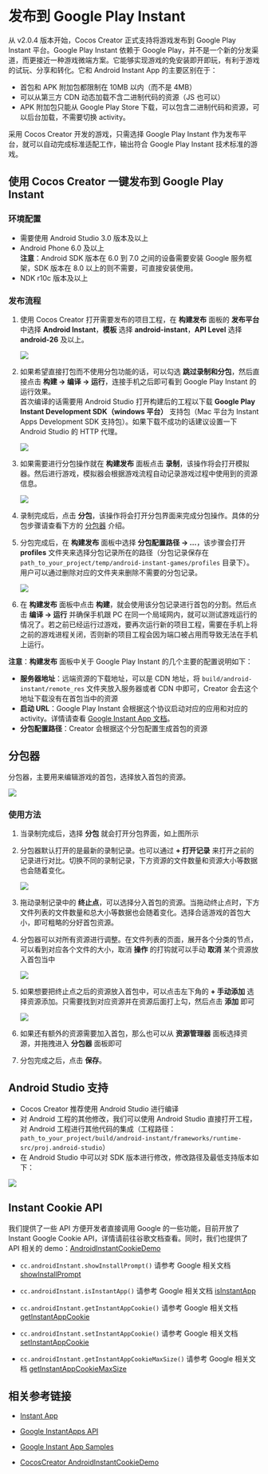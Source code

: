 # 发布到 Google Play Instant

从 v2.0.4 版本开始，Cocos Creator 正式支持将游戏发布到 Google Play Instant 平台。Google Play Instant 依赖于 Google Play，并不是一个新的分发渠道，而更接近一种游戏微端方案。它能够实现游戏的免安装即开即玩，有利于游戏的试玩、分享和转化。它和 Android Instant App 的主要区别在于：

- 首包和 APK 附加包都限制在 10MB 以内（而不是 4MB）
- 可以从第三方 CDN 动态加载不含二进制代码的资源（JS 也可以）
- APK 附加包只能从 Google Play Store 下载，可以包含二进制代码和资源，可以后台加载，不需要切换 activity。

采用 Cocos Creator 开发的游戏，只需选择 Google Play Instant 作为发布平台，就可以自动完成标准适配工作，输出符合 Google Play Instant 技术标准的游戏。

## 使用 Cocos Creator 一键发布到 Google Play Instant

### 环境配置

- 需要使用 Android Studio 3.0 版本及以上
- Android Phone 6.0 及以上<br>
**注意**：Android SDK 版本在 6.0 到 7.0 之间的设备需要安装 Google 服务框架，SDK 版本在 8.0 以上的则不需要，可直接安装使用。
- NDK r10c 版本及以上
  
### 发布流程

1. 使用 Cocos Creator 打开需要发布的项目工程，在 **构建发布** 面板的 **发布平台** 中选择 **Android Instant**，**模板** 选择 **android-instant**，**API Level** 选择 **android-26** 及以上。

    ![](publish-android-instant/builder.png)

2. 如果希望直接打包而不使用分包功能的话，可以勾选 **跳过录制和分包**，然后直接点击 **构建 -> 编译 -> 运行**，连接手机之后即可看到 Google Play Instant 的运行效果。<br>
首次编译的话需要用 Android Studio 打开构建后的工程以下载 **Google Play Instant Development SDK（windows 平台）** 支持包（Mac 平台为 Instant Apps Development SDK 支持包）。如果下载不成功的话建议设置一下 Android Studio 的 HTTP 代理。

    ![](publish-android-instant/studio_setting.png)

3. 如果需要进行分包操作就在 **构建发布** 面板点击 **录制**，该操作将会打开模拟器。然后进行游戏，模拟器会根据游戏流程自动记录游戏过程中使用到的资源信息。

    ![](publish-android-instant/record.png)

4. 录制完成后，点击 **分包**，该操作将会打开分包界面来完成分包操作。具体的分包步骤请查看下方的 [分包器](../publish/publish-android-instant.md#%E5%88%86%E5%8C%85%E5%99%A8) 介绍。

5. 分包完成后，在 **构建发布** 面板中选择 **分包配置路径 -> ...**，该步骤会打开 **profiles** 文件夹来选择分包记录所在的路径（分包记录保存在 `path_to_your_project/temp/android-instant-games/profiles` 目录下）。用户可以通过删除对应的文件夹来删除不需要的分包记录。

    ![](publish-android-instant/refactor_record.png)

6. 在 **构建发布** 面板中点击 **构建**，就会使用该分包记录进行首包的分割。然后点击 **编译 -> 运行** 并确保手机跟 PC 在同一个局域网内，就可以测试游戏运行的情况了。若之前已经运行过游戏，要再次运行新的项目工程，需要在手机上将之前的游戏进程关闭，否则新的项目工程会因为端口被占用而导致无法在手机上运行。

**注意**：**构建发布** 面板中关于 Google Play Instant 的几个主要的配置说明如下：
- **服务器地址**：远端资源的下载地址，可以是 CDN 地址，将 `build/android-instant/remote_res` 文件夹放入服务器或者 CDN 中即可，Creator 会去这个地址下载没有在首包当中的资源
- **启动 URL**：Google Play Instant 会根据这个协议启动对应的应用和对应的 activity。详情请查看 [Google Instant App 文档](https://developer.android.com/topic/google-play-instant/getting-started/first-instant-app)。
- **分包配置路径**：Creator 会根据这个分包配置生成首包的资源

## 分包器

分包器，主要用来编辑游戏的首包，选择放入首包的资源。

![](publish-android-instant/refactor_desc.png)

### 使用方法

1. 当录制完成后，选择 **分包** 就会打开分包界面，如上图所示

2. 分包器默认打开的是最新的录制记录。也可以通过 **+ 打开记录** 来打开之前的记录进行对比。切换不同的录制记录，下方资源的文件数量和资源大小等数据也会随着变化。

    ![](publish-android-instant/refactor_multiple.png)

3. 拖动录制记录中的 **终止点**，可以选择分入首包的资源。当拖动终止点时，下方文件列表的文件数量和总大小等数据也会随着变化。选择合适游戏的首包大小，即可粗略的分好首包资源。

4. 分包器可以对所有资源进行调整。在文件列表的页面，展开各个分类的节点，可以看到对应各个文件的大小，取消 **操作** 的打钩就可以手动 **取消** 某个资源放入首包当中

    ![](publish-android-instant/refactor_select.png)

5. 如果想要把终止点之后的资源放入首包中，可以点击左下角的 **+ 手动添加** 选择资源添加。只需要找到对应资源并在资源后面打上勾，然后点击 **添加** 即可

    ![](publish-android-instant/refactor_manual.png)

6. 如果还有额外的资源需要加入首包，那么也可以从 **资源管理器** 面板选择资源，并拖拽进入 **分包器** 面板即可

7. 分包完成之后，点击 **保存**。

## Android Studio 支持

- Cocos Creator 推荐使用 Android Studio 进行编译
- 对 Android 工程的其他修改，我们可以使用 Android Studio 直接打开工程，对 Android 工程进行其他代码的集成（工程路径：`path_to_your_project/build/android-instant/frameworks/runtime-src/proj.android-studio`）
- 在 Android Studio 中可以对 SDK 版本进行修改，修改路径及最低支持版本如下：

![](publish-android-instant/sdk_version.png)

## Instant Cookie API

我们提供了一些 API 方便开发者直接调用 Google 的一些功能，目前开放了 Instant Google Cookie API，详情请前往谷歌文档查看。同时，我们也提供了 API 相关的 demo：[AndroidInstantCookieDemo](https://github.com/wuzhiming/AndroidInstantCookieDemo)

- `cc.androidInstant.showInstallPrompt()` 请参考 Google 相关文档 [showInstallPrompt](https://developers.google.com/android/reference/com/google/android/gms/instantapps/InstantApps.html#showInstallPrompt(android.app.Activity,%20android.content.Intent,%20int,%20java.lang.String))

- `cc.androidInstant.isInstantApp()` 请参考 Google 相关文档 [isInstantApp](https://developers.google.com/android/reference/com/google/android/gms/instantapps/PackageManagerCompat#isInstantApp())

- `cc.androidInstant.getInstantAppCookie()` 请参考 Google 相关文档 [getInstantAppCookie](https://developers.google.com/android/reference/com/google/android/gms/instantapps/PackageManagerCompat#getInstantAppCookie())

- `cc.androidInstant.setInstantAppCookie()` 请参考 Google 相关文档 [setInstantAppCookie](https://developers.google.com/android/reference/com/google/android/gms/instantapps/PackageManagerCompat#setInstantAppCookie(byte%5B%5D))

- `cc.androidInstant.getInstantAppCookieMaxSize()` 请参考 Google 相关文档 [getInstantAppCookieMaxSize](https://developers.google.com/android/reference/com/google/android/gms/instantapps/PackageManagerCompat#getInstantAppCookieMaxSize())

## 相关参考链接

- [Instant App](https://developer.android.com/topic/google-play-instant/getting-started/first-instant-app)

- [Google InstantApps API](https://developers.google.com/android/reference/com/google/android/gms/instantapps/InstantApps)

- [Google Instant App Samples](https://github.com/googlesamples/android-instant-apps)

- [CocosCreator AndroidInstantCookieDemo](https://github.com/wuzhiming/AndroidInstantCookieDemo)
